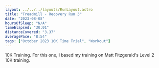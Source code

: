 ```yaml
---
layout: ../../../layouts/RunLayout.astro
title: "Treadmill - Recovery Run 3"
date: "2023-08-08"
hoursOfSleep: "N/A"
timeElapsed: "30:01"
distanceCovered: "3.37"
averagePace: "8:54"
tags: ["October 2023 10K Time Trial", "Workout"]
---
```


10K Training. For this one, I based my training on Matt Fitzgerald's Level 2 10K training.
